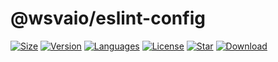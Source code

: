 # @wsvaio/eslint-config

[![Size](https://img.shields.io/bundlephobia/minzip/@wsvaio/eslint-config/latest)](https://www.npmjs.com/package/@wsvaio/eslint-config)
[![Version](https://img.shields.io/npm/v/@wsvaio/eslint-config)](https://www.npmjs.com/package/@wsvaio/eslint-config)
[![Languages](https://img.shields.io/github/languages/top/wsvaio/mylint-config)](https://www.npmjs.com/package/@wsvaio/eslint-config)
[![License](https://img.shields.io/npm/l/@wsvaio/eslint-config)](https://www.npmjs.com/package/@wsvaio/eslint-config)
[![Star](https://img.shields.io/github/stars/wsvaio/mylint-config)](https://github.com/wsvaio/mylint-config)
[![Download](https://img.shields.io/npm/dm/@wsvaio/eslint-config)](https://www.npmjs.com/package/@wsvaio/eslint-config)

